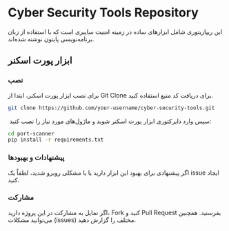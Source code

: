 # Cyber Security Tools Repository

این ریپازیتوری شامل ابزارهای ساده در زمینه امنیت سایبری است که با استفاده از زبان برنامه‌نویسی پایتون نوشته شده‌اند. 

## ابزار پورت اسکنر

### نصب

برای نصب ابزار پورت اسکنر، ابتدا از Git Clone برای دریافت کد منبع استفاده کنید.

```bash
git clone https://github.com/your-username/cyber-security-tools.git
```
‍‍‍‍
سپس وارد دایرکتوری ابزار پورت اسکنر شوید و ماژول‌های مورد نیاز را نصب کنید:
```bash
cd port-scanner
pip install -r requirements.txt
```
### پیشنهادات و بهبودها
اگر پیشنهادی برای بهبود این ابزار دارید یا با مشکلی روبرو شدید، لطفاً یک issue ایجاد کنید.

### مشارکت
اگر تمایل به مشارکت در این پروژه دارید، Fork کنید و Pull Request بفرستید. همچنین می‌توانید مشکلات (issues) مختلف را گزارش دهید.


